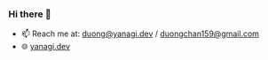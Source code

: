### Hi there 👋

<!--
**shinyo-dc/shinyo-dc** is a ✨ _special_ ✨ repository because its `README.md` (this file) appears on your GitHub profile.

Here are some ideas to get you started:

- 🔭 I’m currently working on ...
- 🌱 I’m currently learning ...
- 👯 I’m looking to collaborate on ...
- 🤔 I’m looking for help with ...
- 💬 Ask me about ...
- 📫 How to reach me: ...
- 😄 Pronouns: ...
- ⚡ Fun fact: ...
-->
<!-- [![yanaginx's GitHub stats](https://github-readme-stats.vercel.app/api?username=yanaginx)]() -->

<!-- [![Top Langs](https://github-readme-stats.vercel.app/api/top-langs/?username=yanaginx&langs_count=5)]() -->

- 📫 Reach me at: [duong@yanagi.dev](mailto:duong@yanagi.dev) / [duongchan159@gmail.com](mailto:duongchan159@gmail.com)
- 🌐 [yanagi.dev](https://yanagi.dev)
